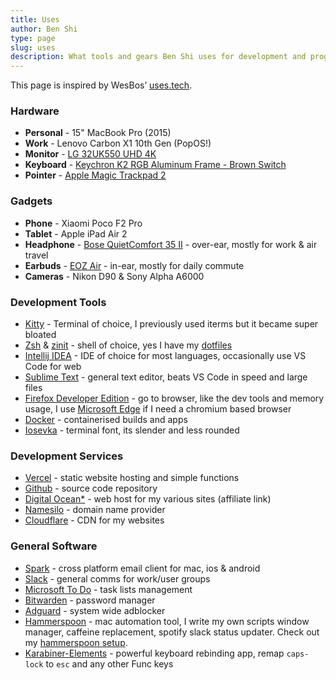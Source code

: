 ```yaml
---
title: Uses
author: Ben Shi
type: page
slug: uses
description: What tools and gears Ben Shi uses for development and programming
---
```


This page is inspired by WesBos’ [uses.tech](https://uses.tech).

### Hardware

- **Personal** - 15" MacBook Pro (2015)
- **Work** - Lenovo Carbon X1 10th Gen (PopOS!)
- **Monitor** - [LG 32UK550 UHD 4K](https://www.lg.com/au/it-monitors/lg-32UK550-B)
- **Keyboard** - [Keychron K2 RGB Aluminum Frame - Brown Switch](https://www.keychron.com/products/keychron-k2-wireless-mechanical-keyboard)
- **Pointer** - [Apple Magic Trackpad 2](https://www.apple.com/au/shop/product/MJ2R2ZA/A/magic-trackpad-2-silver)

### Gadgets

- **Phone** - Xiaomi Poco F2 Pro
- **Tablet** - Apple iPad Air 2
- **Headphone** - [Bose QuietComfort 35 II](https://www.bose.com.au/en_au/products/headphones/over_ear_headphones/quietcomfort-35-wireless-ii.html#v=qc35_ii_black) - over-ear, mostly for work & air travel
- **Earbuds** - [EOZ Air](https://eozaudio.com/products/eoz-air) - in-ear, mostly for daily commute
- **Cameras** - Nikon D90 & Sony Alpha A6000

### Development Tools

- [Kitty](https://sw.kovidgoyal.net/kitty/) - Terminal of choice, I previously used iterms but it became super bloated
- [Zsh](https://www.zsh.org/) & [zinit](https://github.com/zdharma-continuum/zinit) - shell of choice, yes I have my [dotfiles](https://github.com/hbish/dotfiles)
- [Intellij IDEA](https://www.jetbrains.com/idea/) - IDE of choice for most languages, occasionally use VS Code for web
- [Sublime Text](https://www.sublimetext.com/) - general text editor, beats VS Code in speed and large files
- [Firefox Developer Edition](https://www.mozilla.org/en-US/firefox/developer/) - go to browser, like the dev tools
 and memory usage, I use [Microsoft Edge](https://microsoft.com/edge) if I need a chromium based browser
- [Docker](https://www.docker.com/) - containerised builds and apps
- [Iosevka](https://typeof.net/Iosevka/) - terminal font, its slender and less rounded

### Development Services

- [Vercel](https://vercel.com/) - static website hosting and simple functions
- [Github](https://github.com/) - source code repository
- [Digital Ocean*](https://m.do.co/c/e607efe7a1aa) - web host for my various sites (affiliate link)
- [Namesilo](https://www.namesilo.com/) - domain name provider
- [Cloudflare](https://www.cloudflare.com/) - CDN for my websites

### General Software

- [Spark](https://sparkmailapp.com/) - cross platform email client for mac, ios & android
- [Slack](https://www.slack.com/) - general comms for work/user groups
- [Microsoft To Do](https://todo.microsoft.com/) - task lists management
- [Bitwarden](https://bitwarden.com/) - password manager
- [Adguard](https://adguard.com/) - system wide adblocker
- [Hammerspoon](https://www.hammerspoon.org/) - mac automation tool, I write my own scripts window manager, caffeine replacement, spotify slack status updater. Check out my [hammerspoon setup](https://github.com/hbish/dotfiles/tree/master/hammerspoon).
- [Karabiner-Elements](https://pqrs.org/osx/karabiner/) - powerful keyboard rebinding app, remap `caps-lock` to `esc` and any other Func keys
